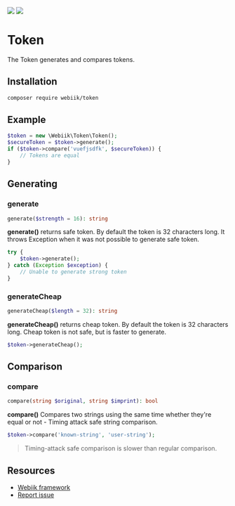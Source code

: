 <p align="left">
<img src="https://img.shields.io/packagist/l/webiik/webiik.svg"/>
<img src="https://img.shields.io/badge/dependencies-0-brightgreen.svg"/>
</p>

Token
=====
The Token generates and compares tokens.

Installation
------------
```bash
composer require webiik/token
```

Example
-------
```php
$token = new \Webiik\Token\Token();
$secureToken = $token->generate();
if ($token->compare('vuefjsdfk', $secureToken)) {
    // Tokens are equal
}
```

Generating
----------
### generate
```php
generate($strength = 16): string
```
**generate()** returns safe token. By default the token is 32 characters long. It throws Exception when it was not possible to generate safe token. 
```php
try {
    $token->generate();
} catch (Exception $exception) {
    // Unable to generate strong token
}
```

### generateCheap 
```php
generateCheap($length = 32): string
```
**generateCheap()** returns cheap token. By default the token is 32 characters long. Cheap token is not safe, but is faster to generate.
```php
$token->generateCheap();
```

Comparison
----------
### compare
```php
compare(string $original, string $imprint): bool
```
**compare()** Compares two strings using the same time whether they're equal or not - Timing attack safe string comparison.
```php
$token->compare('known-string', 'user-string');
```
> Timing-attack safe comparison is slower than regular comparison.

Resources
---------
* [Webiik framework][1]
* [Report issue][2]

[1]: https://github.com/webiik/webiik
[2]: https://github.com/webiik/components/issues
